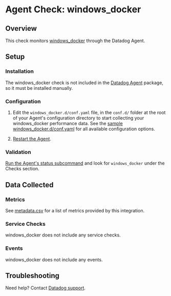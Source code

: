 # Agent Check: windows_docker

## Overview

This check monitors [windows_docker][1] through the Datadog Agent.

## Setup

### Installation

The windows_docker check is not included in the [Datadog Agent][2] package, so it must
be installed manually.

### Configuration

1. Edit the `windows_docker.d/conf.yaml` file, in the `conf.d/` folder at the root of your Agent's configuration directory to start collecting your windows_docker performance data. See the [sample windows_docker.d/conf.yaml][2] for all available configuration options.

2. [Restart the Agent][3].

### Validation

[Run the Agent's status subcommand][4] and look for `windows_docker` under the Checks section.

## Data Collected

### Metrics

See [metadata.csv]() for a list of metrics provided by this integration.

### Service Checks

windows_docker does not include any service checks.

### Events

windows_docker does not include any events.

## Troubleshooting

Need help? Contact [Datadog support][5].

[1]: **LINK_TO_INTEGRATION_SITE**
[2]: https://github.com/DataDog/integrations-core/blob/master/windows_docker/datadog_checks/windows_docker/data/conf.yaml.example
[3]: https://docs.datadoghq.com/agent/guide/agent-commands/?tab=agentv6#start-stop-and-restart-the-agent
[4]: https://docs.datadoghq.com/agent/guide/agent-commands/?tab=agentv6#agent-status-and-information
[5]: https://docs.datadoghq.com/help
